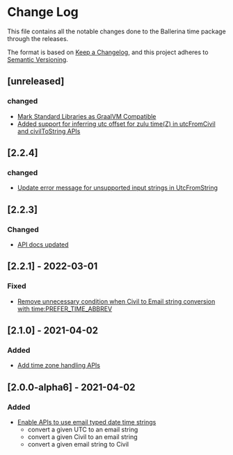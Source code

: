 # Change Log
This file contains all the notable changes done to the Ballerina time package through the releases.

The format is based on [Keep a Changelog](https://keepachangelog.com/en/1.0.0/),
and this project adheres to [Semantic Versioning](https://semver.org/spec/v2.0.0.html).

## [unreleased]
### changed
- [Mark Standard Libraries as GraalVM Compatible](https://github.com/ballerina-platform/ballerina-standard-library/issues/4568)
- [Added support for inferring utc offset for zulu time(Z) in utcFromCivil and civilToString APIs](https://github.com/ballerina-platform/module-ballerina-time/pull/459) 

## [2.2.4]
### changed
- [Update error message for unsupported input strings in UtcFromString](https://github.com/ballerina-platform/ballerina-standard-library/issues/3808) 

## [2.2.3]
### Changed
- [API docs updated](https://github.com/ballerina-platform/ballerina-standard-library/issues/3463)

## [2.2.1] - 2022-03-01
### Fixed
- [Remove unnecessary condition when Civil to Email string conversion with time:PREFER_TIME_ABBREV](https://github.com/ballerina-platform/ballerina-standard-library/issues/2626)

## [2.1.0] - 2021-04-02 
### Added 
- [Add time zone handling APIs](https://github.com/ballerina-platform/ballerina-standard-library/issues/1059)

## [2.0.0-alpha6] - 2021-04-02
### Added
- [Enable APIs to use email typed date time strings](https://github.com/ballerina-platform/ballerina-standard-library/issues/1117)
    - convert a given UTC to an email string
    - convert a given Civil to an email string
    - convert a given email string to Civil
